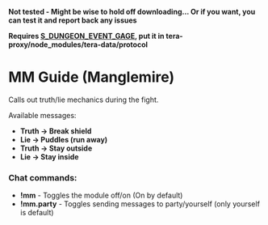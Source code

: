 **Not tested - Might be wise to hold off downloading... Or if you want, you can test it and report back any issues**

**Requires [S_DUNGEON_EVENT_GAGE](https://github.com/teralove/mm-guide/S_DUNGEON_EVENT_GAGE.1.def), put it in tera-proxy/node_modules/tera-data/protocol**

# MM Guide (Manglemire)
Calls out truth/lie mechanics during the fight.

Available messages:

* **Truth -> Break shield**
* **Lie -> Puddles (run away)**
* **Truth -> Stay outside**
* **Lie -> Stay inside**


### Chat commands:
* **!mm** - Toggles the module off/on (On by default)
* **!mm.party** - Toggles sending messages to party/yourself (only yourself is default)